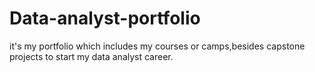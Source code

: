 # Data-analyst-portfolio
it's my portfolio which includes my courses or camps,besides capstone projects to start my data analyst career.
